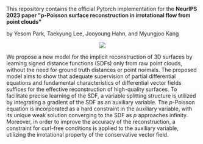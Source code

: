 This repository contains the official Pytorch implementation for the **NeurIPS 2023 paper "p-Poisson surface reconstruction in irrotational flow from point clouds"**

by Yesom Park, Taekyung Lee, Jooyoung Hahn, and Myungjoo Kang
<sub>
<p align="center">
  <img src="https://github.com/Yebbi/PINC/assets/82932461/bc628a0b-78e0-4a4e-aaec-bbdc9477a7a3" />
</p>
</sub>

We propose a new model for the implicit reconstruction of 3D surfaces by learning signed distance functions (SDFs) only from raw point clouds, without the need for ground truth distances or point normals. The proposed model aims to show that adequate supervision of partial differential equations and fundamental characteristics of differential vector fields suffices for the effective reconstruction of high-quality surfaces. To facilitate precise learning of the SDF, a variable splitting structure is utilized by integrating a gradient of the SDF as an auxiliary variable. The $p$-Poisson equation is incorporated as a hard constraint in the auxiliary variable, with its unique weak solution converging to the SDF as $p$ approaches infinity.
Moreover, in order to improve the accuracy of the reconstruction, a constraint for curl-free conditions is applied to the auxiliary variable, utilizing the irrotational property of the conservative vector field.
